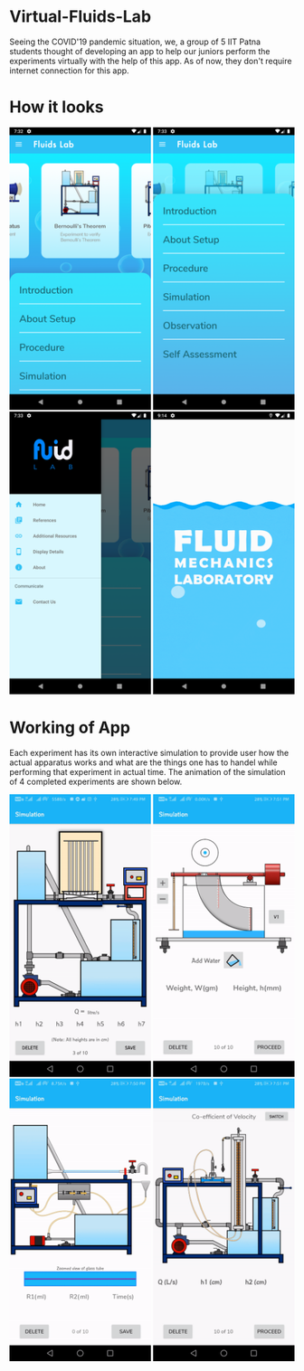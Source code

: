 # Virtual-Fluids-Lab

Seeing the COVID'19 pandemic situation, we, a group of 5 IIT Patna students thought of developing an app to help our juniors perform the experiments virtually with the help of this app. As of now, they don't require internet connection for this app.

# How it looks

<img src="Screenshot_20210208_193239.png" width="250" height="500"> <img src="Screenshot_20210208_193310.png" width="250" height="500"> <img src="Screenshot_20210208_193317.png" width="250" height="500"> <img src="FlashScreen.png" width="250" height="500">

# Working of App

Each experiment has its own interactive simulation to provide user how the actual apparatus works and what are the things one has to handel while performing that experiment in actual time. The animation of the simulation of 4 completed experiments are shown below.

<img src="bernoulli.gif" width="250" height="500"> <img src="center%20of%20pressure.gif" width="250" height="500"> <img src="reynolds.gif" width="250" height="500"> <img src="pitot.gif" width="250" height="500">
